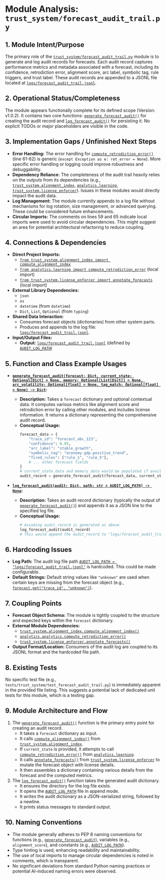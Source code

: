 # Module Analysis: `trust_system/forecast_audit_trail.py`

## 1. Module Intent/Purpose

The primary role of the [`trust_system/forecast_audit_trail.py`](../../trust_system/forecast_audit_trail.py) module is to generate and log audit records for forecasts. Each audit record captures performance metrics and metadata associated with a forecast, including its confidence, retrodiction error, alignment score, arc label, symbolic tag, rule triggers, and trust label. These audit records are appended to a JSONL file located at [`logs/forecast_audit_trail.jsonl`](../../logs/forecast_audit_trail.jsonl).

## 2. Operational Status/Completeness

The module appears functionally complete for its defined scope (Version: v1.0.2). It contains two core functions: [`generate_forecast_audit()`](../../trust_system/forecast_audit_trail.py:28) for creating the audit record and [`log_forecast_audit()`](../../trust_system/forecast_audit_trail.py:84) for persisting it. No explicit TODOs or major placeholders are visible in the code.

## 3. Implementation Gaps / Unfinished Next Steps

*   **Error Handling:** The error handling for [`compute_retrodiction_error()`](../../trust_system/forecast_audit_trail.py:60) (line 61-62) is generic (`except Exception as e: ret_error = None`). More specific error handling or logging could improve robustness and debuggability.
*   **Dependency Reliance:** The completeness of the audit trail heavily relies on the outputs from its dependencies (e.g., [`trust_system.alignment_index`](../../trust_system/alignment_index.py), [`analytics.learning`](../../learning/learning.py), [`trust_system.license_enforcer`](../../trust_system/license_enforcer.py)). Issues in these modules would directly impact the audit data.
*   **Log Management:** The module currently appends to a log file without mechanisms for log rotation, size management, or advanced querying. These could be considered future enhancements.
*   **Circular Imports:** The comments on lines 59 and 65 indicate local imports were used to avoid circular dependencies. This might suggest an area for potential architectural refactoring to reduce coupling.

## 4. Connections & Dependencies

*   **Direct Project Imports:**
    *   [`from trust_system.alignment_index import compute_alignment_index`](../../trust_system/forecast_audit_trail.py:23)
    *   [`from analytics.learning import compute_retrodiction_error`](../../trust_system/forecast_audit_trail.py:59) (local import)
    *   [`from trust_system.license_enforcer import annotate_forecasts`](../../trust_system/forecast_audit_trail.py:65) (local import)
*   **External Library Dependencies:**
    *   `json`
    *   `os`
    *   `datetime` (from `datetime`)
    *   `Dict`, `List`, `Optional` (from `typing`)
*   **Shared Data Interaction:**
    *   Consumes forecast objects (dictionaries) from other system parts.
    *   Produces and appends to the log file: [`logs/forecast_audit_trail.jsonl`](../../logs/forecast_audit_trail.jsonl).
*   **Input/Output Files:**
    *   **Output:** [`logs/forecast_audit_trail.jsonl`](../../logs/forecast_audit_trail.jsonl) (defined by [`AUDIT_LOG_PATH`](../../trust_system/forecast_audit_trail.py:25))

## 5. Function and Class Example Usages

*   **[`generate_forecast_audit(forecast: Dict, current_state: Optional[Dict] = None, memory: Optional[List[Dict]] = None, arc_volatility: Optional[float] = None, tag_match: Optional[float] = None) -> Dict`](../../trust_system/forecast_audit_trail.py:28):**
    *   **Description:** Takes a `forecast` dictionary and optional contextual data. It computes various metrics like alignment score and retrodiction error by calling other modules, and includes license information. It returns a dictionary representing the comprehensive audit record.
    *   **Conceptual Usage:**
        ```python
        forecast_data = {
            "trace_id": "forecast_abc_123",
            "confidence": 0.95,
            "arc_label": "stable_growth",
            "symbolic_tag": "economy.gdp.positive_trend",
            "fired_rules": ["rule_1", "rule_5"],
            # ... other forecast fields
        }
        # current_state_data and memory_data would be populated if available
        audit_record = generate_forecast_audit(forecast_data, current_state=current_state_data)
        ```

*   **[`log_forecast_audit(audit: Dict, path: str = AUDIT_LOG_PATH) -> None`](../../trust_system/forecast_audit_trail.py:84):**
    *   **Description:** Takes an audit record dictionary (typically the output of [`generate_forecast_audit()`](../../trust_system/forecast_audit_trail.py:28)) and appends it as a JSON line to the specified log file.
    *   **Conceptual Usage:**
        ```python
        # Assuming audit_record is generated as above
        log_forecast_audit(audit_record)
        # This would append the audit_record to "logs/forecast_audit_trail.jsonl"
        ```

## 6. Hardcoding Issues

*   **Log Path:** The audit log file path [`AUDIT_LOG_PATH = "logs/forecast_audit_trail.jsonl"`](../../trust_system/forecast_audit_trail.py:25) is hardcoded. This could be made configurable.
*   **Default Strings:** Default string values like `"unknown"` are used when certain keys are missing from the forecast object (e.g., [`forecast.get("trace_id", "unknown")`](../../trust_system/forecast_audit_trail.py:69)).

## 7. Coupling Points

*   **Forecast Object Schema:** The module is tightly coupled to the structure and expected keys within the `forecast` dictionary.
*   **External Module Dependencies:**
    *   [`trust_system.alignment_index.compute_alignment_index()`](../../trust_system/alignment_index.py)
    *   [`analytics.analytics.compute_retrodiction_error()`](../../learning/learning.py)
    *   [`trust_system.license_enforcer.annotate_forecasts()`](../../trust_system/license_enforcer.py)
*   **Output Format/Location:** Consumers of the audit log are coupled to its JSONL format and the hardcoded file path.

## 8. Existing Tests

No specific test file (e.g., `tests/trust_system/test_forecast_audit_trail.py`) is immediately apparent in the provided file listing. This suggests a potential lack of dedicated unit tests for this module, which is a testing gap.

## 9. Module Architecture and Flow

1.  The [`generate_forecast_audit()`](../../trust_system/forecast_audit_trail.py:28) function is the primary entry point for creating an audit record.
    *   It takes a `forecast` dictionary as input.
    *   It calls [`compute_alignment_index()`](../../trust_system/alignment_index.py:23) from [`trust_system.alignment_index`](../../trust_system/alignment_index.py).
    *   If `current_state` is provided, it attempts to call [`compute_retrodiction_error()`](../../learning/learning.py) from [`analytics.learning`](../../learning/learning.py).
    *   It calls [`annotate_forecasts()`](../../trust_system/license_enforcer.py) from [`trust_system.license_enforcer`](../../trust_system/license_enforcer.py) to mutate the forecast object with license details.
    *   It then assembles a dictionary containing various details from the forecast and the computed metrics.
2.  The [`log_forecast_audit()`](../../trust_system/forecast_audit_trail.py:84) function takes the generated audit dictionary.
    *   It ensures the directory for the log file exists.
    *   It opens the [`AUDIT_LOG_PATH`](../../trust_system/forecast_audit_trail.py:25) file in append mode.
    *   It writes the audit dictionary as a JSON-serialized string, followed by a newline.
    *   It prints status messages to standard output.

## 10. Naming Conventions

*   The module generally adheres to PEP 8 naming conventions for functions (e.g., [`generate_forecast_audit`](../../trust_system/forecast_audit_trail.py:28)), variables (e.g., `alignment_score`), and constants (e.g., [`AUDIT_LOG_PATH`](../../trust_system/forecast_audit_trail.py:25)).
*   Type hinting is used, enhancing readability and maintainability.
*   The use of local imports to manage circular dependencies is noted in comments, which is transparent.
*   No significant deviations from standard Python naming practices or potential AI-induced naming errors were observed.